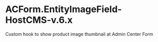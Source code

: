 # ACForm.EntityImageField-HostCMS-v.6.x
Custom hook to show product image thumbnail at Admin Center Form
